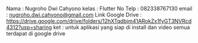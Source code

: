 
Nama                : Nugroho Dwi Cahyono
kelas               : Flutter
No Telp             : 082338767130
email               : nugroho.dwi.cahyono@gmail.com
Link Google Drive   : https://drive.google.com/drive/folders/12hXTqdbjm41ARokZx1fyGT3NVRcd4312?usp=sharing
ket                 : untuk aplikasi yang siap di install dan video semua terdapat di google drive


